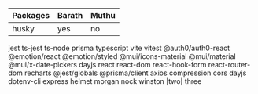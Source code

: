 |Packages|Barath|Muthu|
|----|----|----|
|husky|yes|no
jest
ts-jest
ts-node
prisma
typescript
vite
vitest
 @auth0/auth0-react
 @emotion/react
 @emotion/styled
 @mui/icons-material
 @mui/material
 @mui/x-date-pickers
 dayjs
 react
 react-dom
 react-hook-form
 react-router-dom
 recharts
@jest/globals
@prisma/client
axios
compression
cors
dayjs
dotenv-cli
express
helmet
morgan
nock
winston |two| three
